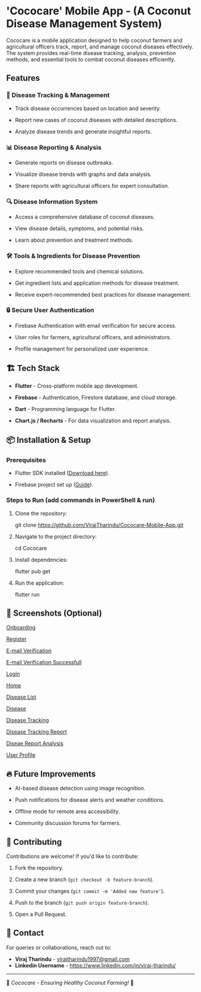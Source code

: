 # 'Cococare' Mobile App - (A Coconut Disease Management System)

Cococare is a mobile application designed to help coconut farmers and agricultural officers track, report, and manage coconut diseases effectively. The system provides real-time disease tracking, analysis, prevention methods, and essential tools to combat coconut diseases efficiently.


## Features


### 🌱 Disease Tracking & Management


- Track disease occurrences based on location and severity.
  
- Report new cases of coconut diseases with detailed descriptions.
  
- Analyze disease trends and generate insightful reports.



### 📊 Disease Reporting & Analysis


- Generate reports on disease outbreaks.
  
- Visualize disease trends with graphs and data analysis.
  
- Share reports with agricultural officers for expert consultation.
  

### 🔍 Disease Information System


- Access a comprehensive database of coconut diseases.
  
- View disease details, symptoms, and potential risks.
  
- Learn about prevention and treatment methods.
  

### 🛠️ Tools & Ingredients for Disease Prevention


- Explore recommended tools and chemical solutions.
  
- Get ingredient lists and application methods for disease treatment.
  
- Receive expert-recommended best practices for disease management.
  

### 🔒 Secure User Authentication


- Firebase Authentication with email verification for secure access.
  
- User roles for farmers, agricultural officers, and administrators.
  
- Profile management for personalized user experience.
  

## 🏗️ Tech Stack


- **Flutter** - Cross-platform mobile app development.
  
- **Firebase** - Authentication, Firestore database, and cloud storage.
  
- **Dart** - Programming language for Flutter.

- **Chart.js / Recharts** - For data visualization and report analysis.
  

## 📦 Installation & Setup


### Prerequisites


- Flutter SDK installed ([Download here](https://flutter.dev/docs/get-started/install)).
  
- Firebase project set up ([Guide](https://firebase.google.com/docs/flutter/setup)).
  

### Steps to Run (add commands in PowerShell & run)


1. Clone the repository:
   
   
   git clone https://github.com/VirajTharindu/Cococare-Mobile-App.git
  
  
3. Navigate to the project directory:
   
  
   cd Cococare 
   
   
5. Install dependencies:
   
   
   flutter pub get
   
   
7. Run the application:
   

   flutter run
   

   

## 📸 Screenshots (Optional)

[Onboarding](https://github.com/VirajTharindu/Cococare-Mobile-App/blob/main/Screenshots/Onboarding.png)

[Register](https://github.com/VirajTharindu/Cococare-Mobile-App/blob/main/Screenshots/Register.png)

[E-mail Verification](https://github.com/VirajTharindu/Cococare-Mobile-App/blob/main/Screenshots/E-mail%20Verification%20.png)

[E-mail Verification Successfull](https://github.com/VirajTharindu/Cococare-Mobile-App/blob/main/Screenshots/E-mail%20Verification%20successfull.png)

[Login](https://github.com/VirajTharindu/Cococare-Mobile-App/blob/main/Screenshots/Login.png)

[Home](https://github.com/VirajTharindu/Cococare-Mobile-App/blob/main/Screenshots/Home.png)

[Disease List](https://github.com/VirajTharindu/Cococare-Mobile-App/blob/main/Screenshots/Disease%20List.png)

[Disease](https://github.com/VirajTharindu/Cococare-Mobile-App/blob/main/Screenshots/Disease.png)

[Disease Tracking](https://github.com/VirajTharindu/Cococare-Mobile-App/blob/main/Screenshots/Disease%20Tracking.png)

[Disease Tracking Report](https://github.com/VirajTharindu/Cococare-Mobile-App/blob/main/Screenshots/Disease%20Tracking%20Report.png)

[Diseae Report Analysis](https://github.com/VirajTharindu/Cococare-Mobile-App/blob/main/Screenshots/Disease%20Detection%20Analysis.png)

[User Profile](https://github.com/VirajTharindu/Cococare-Mobile-App/blob/main/Screenshots/User%20Profile.png)



## 🔥 Future Improvements

- AI-based disease detection using image recognition.
  
- Push notifications for disease alerts and weather conditions.
  
- Offline mode for remote area accessibility.
  
- Community discussion forums for farmers.

  

## 🤝 Contributing

Contributions are welcome! If you'd like to contribute:

1. Fork the repository.
   
2. Create a new branch (`git checkout -b feature-branch`).
   
3. Commit your changes (`git commit -m 'Added new feature'`).
   
4. Push to the branch (`git push origin feature-branch`).
   
5. Open a Pull Request.
   


## 📧 Contact


For queries or collaborations, reach out to:


- **Viraj Tharindu** - virajtharindu1997@gmail.com
- **Linkedin Username** - https://www.linkedin.com/in/viraj-tharindu/


---

🚀 *Cococare - Ensuring Healthy Coconut Farming!* 🌴


